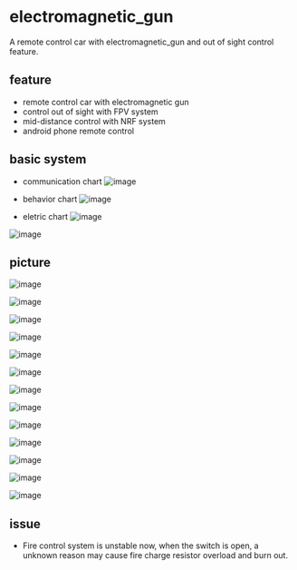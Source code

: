 # electromagnetic_gun
A remote control car with electromagnetic_gun and out of sight control feature.

## feature
- remote control car with electromagnetic gun
- control out of sight with FPV system 
- mid-distance control with NRF system
- android phone remote control

## basic system
- communication chart
![image](https://github.com/huangtingway/electromagnetic_gun/blob/master/picture/car2-comm%20chart.drawio.png)
- behavior chart
![image](https://github.com/huangtingway/electromagnetic_gun/blob/master/picture/car2-Page-1.png)

- eletric chart
![image](https://github.com/huangtingway/electromagnetic_gun/blob/master/picture/Schematic_car2_2023-09-04.png)

![image](https://github.com/huangtingway/electromagnetic_gun/blob/master/picture/Sheet_2.png)

## picture
![image](https://github.com/huangtingway/electromagnetic_gun/blob/master/picture/20230904_193052.jpg)

![image](https://github.com/huangtingway/electromagnetic_gun/blob/master/picture/20230819_175549.jpg)

![image](https://github.com/huangtingway/electromagnetic_gun/blob/master/picture/20230819_175603.jpg)

![image](https://github.com/huangtingway/electromagnetic_gun/blob/master/picture/20230819_175616.jpg)

![image](https://github.com/huangtingway/electromagnetic_gun/blob/master/picture/20230819_175636.jpg)

![image](https://github.com/huangtingway/electromagnetic_gun/blob/master/picture/20230819_175644.jpg)

![image](https://github.com/huangtingway/electromagnetic_gun/blob/master/picture/20230819_175658.jpg)

![image](https://github.com/huangtingway/electromagnetic_gun/blob/master/picture/20230904_193042.jpg)

![image](https://github.com/huangtingway/electromagnetic_gun/blob/master/picture/20230904_193122.jpg)

![image](https://github.com/huangtingway/electromagnetic_gun/blob/master/picture/20230904_193135.jpg)

![image](https://github.com/huangtingway/electromagnetic_gun/blob/master/picture/20230904_194545.jpg)

![image](https://github.com/huangtingway/electromagnetic_gun/blob/master/picture/Screenshot_20230904_212100_CarControl2.jpg)

![image](https://github.com/huangtingway/electromagnetic_gun/blob/master/picture/20230904_194929.jpg)

## issue
- Fire control system is unstable now, when the switch is open, a unknown reason may cause fire charge resistor overload and burn out.
